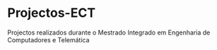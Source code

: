 # Projectos-ECT
Projectos realizados durante o Mestrado Integrado em Engenharia de Computadores e Telemática
